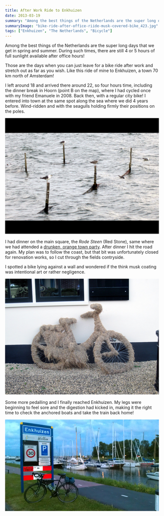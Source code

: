 ```yaml
---
title: After Work Ride to Enkhuizen
date: 2013-03-19
summary: "Among the best things of the Netherlands are the super long days that we get in spring and summer."
summaryImage: "bike-ride-after-office-riide-musk-covered-bike_423.jpg"
tags: ["Enkhuizen", "The Netherlands", "Bicycle"]
---
```


Among the best things of the Netherlands are the super long days that we get in spring and summer. During such times, there are still 4 or 5 hours of full sunlight available after office hours!

Those are the days when you can just leave for a bike ride after work and stretch out as far as you wish. Like this ride of mine to Enkhuizen, a town 70 km north of Amsterdam!

I left around 18 and arrived there around 22, so four hours time, including the dinner break in Hoorn (point B on the map), where I had cycled once with my friend Emanuele in 2008. Back then, with a regular city bike! I entered into town at the same spot along the sea where we did 4 years before. Wind-ridden and with the seagulls holding firmly their positions on the poles.

![](bike-ride-after-office-riide-hoorn-steven-seagull_423.jpg)

I had dinner on the main square, the _Rode Steen_ (Red Stone), same where we had attended a [drunken, orange town party](http://vimeo.com/9570235).
After dinner I hit the road again. My plan was to follow the coast, but that bit was unfortunately closed for renovation works, so I cut through the fields contryside.

I spotted a bike lying against a wall and wondered if the think musk coating was intentional art or rather negligence.

![](bike-ride-after-office-riide-musk-covered-bike_423.jpg)

Some more pedalling and I finally reached Enkhuizen. My legs were beginning to feel sore and the digestion had kicked in, making it the right time to check the anchored boats and take the train back home!

![](bike-ride-after-office-riide-enkhuizen-bike_335.jpg)
